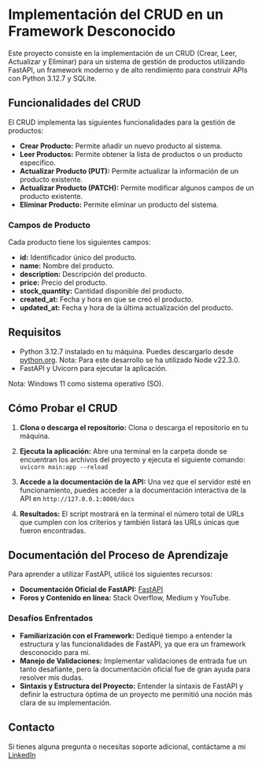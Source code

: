 # Implementación del CRUD en un Framework Desconocido

Este proyecto consiste en la implementación de un CRUD (Crear, Leer, Actualizar
y Eliminar) para un sistema de gestión de productos utilizando FastAPI, un
framework moderno y de alto rendimiento para construir APIs con Python 3.12.7 y
SQLite.

## Funcionalidades del CRUD

El CRUD implementa las siguientes funcionalidades para la gestión de productos:

- **Crear Producto:** Permite añadir un nuevo producto al sistema.
- **Leer Productos:** Permite obtener la lista de productos o un producto
  específico.
- **Actualizar Producto (PUT):** Permite actualizar la información de un
  producto existente.
- **Actualizar Producto (PATCH):** Permite modificar algunos campos de un
  producto existente.
- **Eliminar Producto:** Permite eliminar un producto del sistema.

### Campos de Producto

Cada producto tiene los siguientes campos:

- **id:** Identificador único del producto.
- **name:** Nombre del producto.
- **description:** Descripción del producto.
- **price:** Precio del producto.
- **stock_quantity:** Cantidad disponible del producto.
- **created_at:** Fecha y hora en que se creó el producto.
- **updated_at:** Fecha y hora de la última actualización del producto.

## Requisitos

- Python 3.12.7 instalado en tu máquina. Puedes descargarlo desde
  [python.org](https://www.python.org/). Nota: Para este desarrollo se ha
  utilizado Node v22.3.0.
- FastAPI y Uvicorn para ejecutar la aplicación.

Nota: Windows 11 como sistema operativo (SO).

## Cómo Probar el CRUD

1. **Clona o descarga el repositorio:** Clona o descarga el repositorio en tu
   máquina.

2. **Ejecuta la aplicación:** Abre una terminal en la carpeta donde se
   encuentran los archivos del proyecto y ejecuta el siguiente comando:
   `uvicorn main:app --reload`

3. **Accede a la documentación de la API:** Una vez que el servidor esté en
   funcionamiento, puedes acceder a la documentación interactiva de la API en
   `http://127.0.0.1:8000/docs`

4. **Resultados:** El script mostrará en la terminal el número total de URLs que
   cumplen con los criterios y también listará las URLs únicas que fueron
   encontradas.

## Documentación del Proceso de Aprendizaje

Para aprender a utilizar FastAPI, utilicé los siguientes recursos:

- **Documentación Oficial de FastAPI:** [FastAPI](https://fastapi.tiangolo.com/)
- **Foros y Contenido en línea:** Stack Overflow, Medium y YouTube.

### Desafíos Enfrentados

- **Familiarización con el Framework:** Dediqué tiempo a entender la estructura
  y las funcionalidades de FastAPI, ya que era un framework desconocido para mí.
- **Manejo de Validaciones:** Implementar validaciones de entrada fue un tanto
  desafiante, pero la documentación oficial fue de gran ayuda para resolver mis
  dudas.
- **Sintaxis y Estructura del Proyecto:** Entender la sintaxis de FastAPI y
  definir la estructura óptima de un proyecto me permitió una noción más clara
  de su implementación.

## Contacto

Si tienes alguna pregunta o necesitas soporte adicional, contáctame a mi
[LinkedIn](https://www.linkedin.com/in/renzo-bocanegra-dev/)
